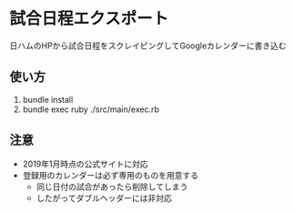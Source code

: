 # 試合日程エクスポート

日ハムのHPから試合日程をスクレイピングしてGoogleカレンダーに書き込む

## 使い方
1. bundle install
2. bundle exec ruby ./src/main/exec.rb

## 注意
* 2019年1月時点の公式サイトに対応
* 登録用のカレンダーは必ず専用のものを用意する
    * 同じ日付の試合があったら削除してしまう
    * したがってダブルヘッダーには非対応
